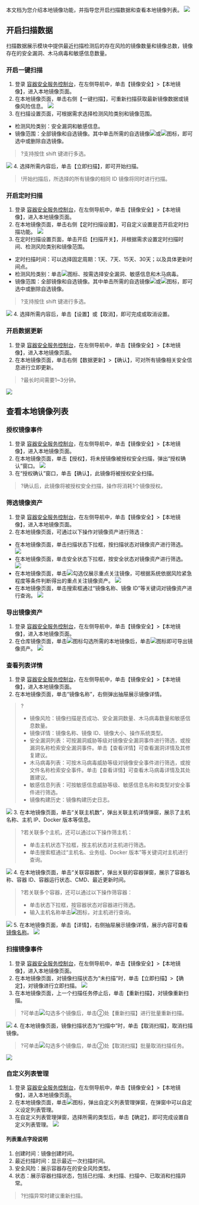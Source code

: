 本文档为您介绍本地镜像功能，并指导您开启扫描数据和查看本地镜像列表。
![](https://main.qcloudimg.com/raw/d3e68fe30ba52b624ffd5ead3e9b0e8d.png)

## 开启扫描数据
扫描数据展示模块中提供最近扫描检测后的存在风险的镜像数量和镜像总数，镜像存在的安全漏洞、木马病毒和敏感信息数量。
### 开启一键扫描
1. 登录 [容器安全服务控制台](https://console.cloud.tencent.com/tcss)，在左侧导航中，单击【镜像安全】>【本地镜像】，进入本地镜像页面。
2. 在本地镜像页面，单击右侧【一键扫描】，可重新扫描获取最新镜像数据或镜像风险信息。
![](https://main.qcloudimg.com/raw/b28c99c9c8d99d756ae7d797c21c7193.png)
3. 在扫描设置页面，可根据需求选择检测风险类别和镜像范围。
 - 检测风险类别：安全漏洞和敏感信息。
 - 镜像范围：全部镜像和自选镜像。其中单击所需的自选镜像![](https://main.qcloudimg.com/raw/37d813d17a69271ce31b3233ad0a949e.png)或![](https://main.qcloudimg.com/raw/be9e47bccb644d8a099149bac4aef1e0.png)图标，即可选中或删除自选镜像。
 >?支持按住 shift 键进行多选。
 >
 ![](https://main.qcloudimg.com/raw/29cf2452f0f8e7378ce085c118f29213.png)
4.  选择所需内容后，单击【立即扫描】，即可开始扫描。
>!开始扫描后，所选择的所有镜像的相同 ID 镜像将同时进行扫描。
 
 
 ### 开启定时扫描
 1. 登录 [容器安全服务控制台](https://console.cloud.tencent.com/tcss)，在左侧导航中，单击【镜像安全】>【本地镜像】，进入本地镜像页面。
 2. 在本地镜像页面，单击右侧【定时扫描设置】，可自定义设置是否开启定时扫描功能。
 ![](https://main.qcloudimg.com/raw/9d9f90123004d96217c6397b8fecb21a.png)
 3. 在定时扫描设置页面，单击开启【扫描开关】，并根据需求设置定时扫描时间、检测风险类别和镜像范围。
  - 定时扫描时间：可以选择固定周期：1天、7天、15天、30天；以及具体更新时间点。
  - 检测风险类别：单击![](https://main.qcloudimg.com/raw/86d08a45be3bc5b91de551b390ebe15d.png)图标、按需选择安全漏洞、敏感信息和木马病毒。
  - 镜像范围：全部镜像和自选镜像。其中单击所需的自选镜像![](https://main.qcloudimg.com/raw/37d813d17a69271ce31b3233ad0a949e.png)或![](https://main.qcloudimg.com/raw/be9e47bccb644d8a099149bac4aef1e0.png)图标，即可选中或删除自选镜像。
 >?支持按住 shift 键进行多选。
 >
 ![](https://main.qcloudimg.com/raw/29cf2452f0f8e7378ce085c118f29213.png)
 4. 选择所需内容后，单击【设置】或【取消】，即可完成或取消设置。

### 开启数据更新
 1. 登录 [容器安全服务控制台](https://console.cloud.tencent.com/tcss)，在左侧导航中，单击【镜像安全】>【本地镜像】，进入本地镜像页面。
 2. 在本地镜像页面，单击右侧【数据更新】>【确认】，可对所有镜像相关安全信息进行立即更新。
 >?最长时间需要1~3分钟。
 >
![](https://main.qcloudimg.com/raw/a5216d8781d1e0bb70394d44d00dda10.png)

## 查看本地镜像列表
### 授权镜像事件
1. 登录 [容器安全服务控制台](https://console.cloud.tencent.com/tcss)，在左侧导航中，单击【镜像安全】>【本地镜像】，进入本地镜像页面。
2. 在本地镜像页面，单击【授权】，将未授镜像被授权安全扫描，弹出“授权确认”窗口。
![](https://main.qcloudimg.com/raw/dcc34bfdcb77d175b862291cf68943bd.png)
3. 在“授权确认”窗口，单击【确认】，此镜像将被授权安全扫描。
>?确认后，此镜像将被授权安全扫描，操作将消耗1个镜像授权。

### 筛选镜像资产
1. 登录 [容器安全服务控制台](https://console.cloud.tencent.com/tcss)，在左侧导航中，单击【镜像安全】>【本地镜像】，进入本地镜像页面。
2. 在本地镜像页面，可通过以下操作对镜像资产进行筛选：
 - 在本地镜像页面，单击扫描状态下拉框，按扫描状态对镜像资产进行筛选。
![](https://main.qcloudimg.com/raw/77362ff7b0d3407de1995be2f2099faf.png)
 - 在本地镜像页面，单击安全状态下拉框，按安全状态对镜像资产进行筛选。
![](https://main.qcloudimg.com/raw/97773f12249313913af2e2646e2dd67e.png)
 -  在本地镜像页面，单击![](https://main.qcloudimg.com/raw/21ff3bd68750cb41c5ce662a24629cb3.png)勾选仅展示重点关注镜像，可根据系统依据风险紧急程度等条件判断得出的重点关注镜像资产。
![](https://main.qcloudimg.com/raw/84eaebebbec047acf3341002d8258da6.png)
 - 在本地镜像页面，单击搜索框通过“镜像名称、镜像 ID”等关键词对镜像资产进行查询。
![](https://main.qcloudimg.com/raw/98621c6d4d839883c571b4649041aa0d.png)

### 导出镜像资产
1. 登录 [容器安全服务控制台](https://console.cloud.tencent.com/tcss)，在左侧导航中，单击【镜像安全】>【本地镜像】，进入本地镜像页面。
2. 在仓库镜像页面，单击![](https://main.qcloudimg.com/raw/21ff3bd68750cb41c5ce662a24629cb3.png)图标勾选所需的本地镜像后，单击![](https://main.qcloudimg.com/raw/24d375a75e4ee95c77910d101f7203dd.png)图标即可导出镜像资产。
![](https://main.qcloudimg.com/raw/e0e6bcb80bf067952bb6c23dc414b4d4.png)


### 查看列表详情
1. 登录 [容器安全服务控制台](https://console.cloud.tencent.com/tcss)，在左侧导航中，单击【镜像安全】>【本地镜像】，进入本地镜像页面。
2. 在本地镜像页面，单击“镜像名称”，右侧弹出抽屉展示镜像详情。[](id:JXMC)
>?
>- 镜像风险：镜像扫描是否成功、安全漏洞数量、木马病毒数量和敏感信息数量。
>- 镜像详情：镜像名称、镜像 ID、镜像大小、操作系统类型。
>- 安全漏洞列表：可按漏洞威胁等级对镜像安全漏洞事件进行筛选，或按漏洞名称检索安全漏洞事件。单击【查看详情】可查看漏洞详情及其修复建议。
>- 木马病毒列表：可按木马病毒威胁等级对镜像安全事件进行筛选，或按文件名称检索安全事件。单击【查看详情】可查看木马病毒详情及其处置建议。
> - 敏感信息列表：可按敏感信息威胁等级、敏感信息名称和类型对安全事件进行筛选。
> - 镜像构建历史：镜像构建历史日志。
> 
![](https://main.qcloudimg.com/raw/fbabc828eea0785632e8e4b4efa37b69.png)
3. 在本地镜像页面，单击“关联主机数”，弹出关联主机详情弹窗，展示了主机名称、主机 IP、Docker 版本等信息。
>?若关联多个主机，还可以通过以下操作筛主机：
>- 单击主机状态下拉框，按主机状态对主机进行筛选。
>- 单击搜索框通过“主机名、业务组、Docker 版本”等关键词对主机进行查询。
>
![](https://main.qcloudimg.com/raw/61e2ffca2347816f35c8accb4a0e79da.png)
4. 在本地镜像页面，单击“关联容器数”，弹出关联的容器弹窗，展示了容器名称、容器 ID、容器运行状态、CMD、最近更新时间。
>?若关联多个容器，还可以通过以下操作筛容器：
>- 单击状态下拉框，按容器状态对容器进行筛选。
>- 输入主机名称单击![](https://main.qcloudimg.com/raw/b12f0b480adcd420cdd30445ba435c04.png)图标，对主机进行查询。
>
![](https://main.qcloudimg.com/raw/f3afdf8ca5a3b2ddde28de4ed5ee1657.png)
5. 在本地镜像页面，单击【详情】，右侧抽屉展示镜像详情，展示内容可查看  [镜像名称](#JXMC)。
![](https://main.qcloudimg.com/raw/6c9dc8c9fdd785410242690433f9223d.png)

### 扫描镜像事件
1. 登录 [容器安全服务控制台](https://console.cloud.tencent.com/tcss)，在左侧导航中，单击【镜像安全】>【本地镜像】，进入本地镜像页面。
2. 在本地镜像页面，对镜像扫描状态为“未扫描”时，单击【立即扫描】>【确定】，对镜像进行立即扫描。
![](https://main.qcloudimg.com/raw/c58900f37805f8f707d608238767e744.png)
3. 在本地镜像页面，上一个扫描任务停止后，单击【重新扫描】，对镜像重新扫描。
>?可单击![](https://main.qcloudimg.com/raw/08dfa220659d6576a39a981e61ad02e2.png)勾选多个镜像后，单击②处【重新扫描】进行批量重新扫描。
>
![](https://main.qcloudimg.com/raw/6fdef23e479e32c64971e8bb3560fd22.png)
4. 在本地镜像页面，镜像扫描状态为“扫描中”时，单击【取消扫描】，取消扫描镜像。
>?可单击![](https://main.qcloudimg.com/raw/08dfa220659d6576a39a981e61ad02e2.png)勾选多个镜像后，单击②处【取消扫描】批量取消扫描任务。
>
![](https://main.qcloudimg.com/raw/6ea43b59d79237eeb45f4640eb1f96c7.png)

### 自定义列表管理
1. 登录 [容器安全服务控制台](https://console.cloud.tencent.com/tcss)，在左侧导航中，单击【镜像安全】>【本地镜像】，进入本地镜像页面。
2. 在本地镜像页面，单击![](https://main.qcloudimg.com/raw/d42b27540eef9bf90a9e30f96b500bf3.png)图标，弹出自定义列表管理弹窗，在弹窗中可以自定义设定列表管理。
3. 在自定义列表管理弹窗，选择所需的类型后，单击【确定】，即可完成设置自定义列表管理。
![](https://main.qcloudimg.com/raw/8ddef75c7629cacf7d65ee5955d489fa.png)

#### 列表重点字段说明
1. 创建时间：镜像创建时间。
2. 最近扫描时间：显示最近一次扫描时间。
3. 安全风险：展示容器存在的安全风险类型。
4. 状态：展示容器扫描状态，包括已扫描、未扫描、扫描中、已取消和扫描异常。
>?扫描异常时建议重新扫描。

